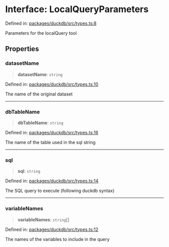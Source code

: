 # Interface: LocalQueryParameters

Defined in: [packages/duckdb/src/types.ts:8](https://github.com/GeoDaCenter/openassistant/blob/a9f2271d1019f6c25c10dd4b3bdb64fcf16999b2/packages/duckdb/src/types.ts#L8)

Parameters for the localQuery tool

## Properties

### datasetName

> **datasetName**: `string`

Defined in: [packages/duckdb/src/types.ts:10](https://github.com/GeoDaCenter/openassistant/blob/a9f2271d1019f6c25c10dd4b3bdb64fcf16999b2/packages/duckdb/src/types.ts#L10)

The name of the original dataset

***

### dbTableName

> **dbTableName**: `string`

Defined in: [packages/duckdb/src/types.ts:16](https://github.com/GeoDaCenter/openassistant/blob/a9f2271d1019f6c25c10dd4b3bdb64fcf16999b2/packages/duckdb/src/types.ts#L16)

The name of the table used in the sql string

***

### sql

> **sql**: `string`

Defined in: [packages/duckdb/src/types.ts:14](https://github.com/GeoDaCenter/openassistant/blob/a9f2271d1019f6c25c10dd4b3bdb64fcf16999b2/packages/duckdb/src/types.ts#L14)

The SQL query to execute (following duckdb syntax)

***

### variableNames

> **variableNames**: `string`[]

Defined in: [packages/duckdb/src/types.ts:12](https://github.com/GeoDaCenter/openassistant/blob/a9f2271d1019f6c25c10dd4b3bdb64fcf16999b2/packages/duckdb/src/types.ts#L12)

The names of the variables to include in the query
